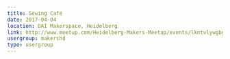 ```yaml
---
title: Sewing Café
date: 2017-04-04
location: DAI Makerspace, Heidelberg
link: http://www.meetup.com/Heidelberg-Makers-Meetup/events/lkntvlywgbgb/
usergroup: makershd
type: usergroup
---
```

